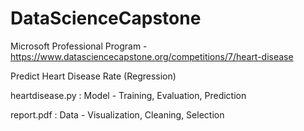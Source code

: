 # DataScienceCapstone
Microsoft Professional Program - https://www.datasciencecapstone.org/competitions/7/heart-disease

Predict Heart Disease Rate (Regression)

heartdisease.py : Model - Training, Evaluation, Prediction

report.pdf : Data - Visualization, Cleaning, Selection
